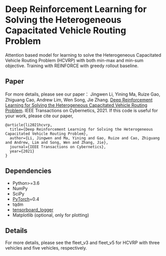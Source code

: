 # Deep Reinforcement Learning for Solving the Heterogeneous Capacitated Vehicle Routing Problem

Attention based model for learning to solve the Heterogeneous Capacitated Vehicle Routing Problem (HCVRP) with both min-max and min-sum objective. Training with REINFORCE with greedy rollout baseline.

## Paper
For more details, please see our paper： Jingwen Li, Yining Ma, Ruize Gao, Zhiguang Cao, Andrew Lim, Wen Song, Jie Zhang. [Deep Reinforcement Learning for Solving the Heterogeneous Capacitated Vehicle Routing Problem](https://www.researchgate.net/publication/354354946_Deep_Reinforcement_Learning_for_Solving_the_Heterogeneous_Capacitated_Vehicle_Routing_Problem?utm_source=twitter&rgutm_meta1=eHNsLW92c0hUMkM3QWFMS2hDbTBtTWdOdTJpbGRIeVZmWm5CWjJEQ1JXTStkUXZaN0JVUi9rZ01NU2dtbFVJelRXUVd5RjkvNXhWNWl5VFdGVXpyNEtDM3FyOD0%3D). IEEE Transactions on Cybernetics, 2021. If this code is useful for your work, please cite our paper,

```
@article{li2021hcvrp,
  title={Deep Reinforcement Learning for Solving the Heterogeneous Capacitated Vehicle Routing Problem},
  author={Li, Jingwen and Ma, Yining and Gao, Ruize and Cao, Zhiguang and Andrew, Lim and Song, Wen and Zhang, Jie},
  journal={IEEE Transactions on Cybernetics},
  year={2021}
}
``` 

## Dependencies

* Python>=3.6
* NumPy
* SciPy
* [PyTorch](http://pytorch.org/)=0.4
* tqdm
* [tensorboard_logger](https://github.com/TeamHG-Memex/tensorboard_logger)
* Matplotlib (optional, only for plotting)

## Details
For more details, please see the fleet_v3 and fleet_v5 for HCVRP with three vehicles and five vehicles, respectively.

